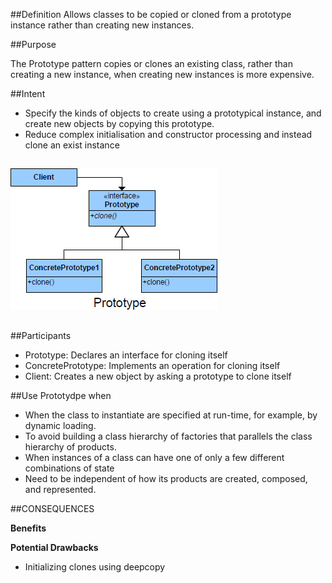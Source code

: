 ##Definition
Allows classes to be copied or cloned from a prototype instance rather than creating new instances.

##Purpose

The Prototype pattern copies or clones an existing class, rather than creating
a new instance, when creating new instances is more expensive.

##Intent

*	Specify the kinds of objects to create using a prototypical instance, and create new objects by copying this prototype.
*	Reduce complex initialisation and constructor processing and instead clone an exist instance


##
![alt text](./Images/Prototype-1.md.png "Prototype")
##

##Participants

+	Prototype: Declares an interface for cloning itself
+	ConcretePrototype: Implements an operation for cloning itself
+	Client: Creates a new object by asking a prototype to clone itself

##Use Prototydpe when
+	When the class to instantiate are specified at run-time, for example, by dynamic loading.
+	To avoid building a class hierarchy of factories that parallels the class hierarchy of products.
+	When instances of a class can have one of only a few different combinations of state
+	Need to be independent of how its products are created, composed, and
represented.

##CONSEQUENCES

**Benefits**



**Potential Drawbacks**

+	Initializing clones using deepcopy

